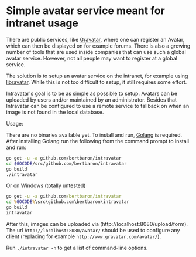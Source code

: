 # Simple avatar service meant for intranet usage

There are public services, like [Gravatar](http://www.gravatar.com), where one can register an Avatar, which can then be displayed
on for example forums. There is also a growing number of tools that are used inside companies that can use such a
global avatar service. However, not all people may want to register at a global service.

The solution is to setup an avatar service on the intranet, for example using [libravatar](https://www.libravatar.org/). While this
is not too difficult to setup, it still requires some effort.

Intravatar's goal is to be as simple as possible to setup. Avatars can be uploaded by users and/or maintained by an
administrator. Besides that Intravatar can be configured to use a remote service to fallback on when an image is not
found in the local database.

Usage:

There are no binaries available yet. To install and run, [Golang](https://golang.org/dl/) is required. After installing Golang run
the following from the command prompt to install and run:

```bash
go get -u -a github.com/bertbaron/intravatar
cd $GOCODE/src/github.com/bertbaron/intravatar
go build
./intravatar
```

Or on Windows (totally untested)
```bat
go get -u -a github.com/bertbaron/intravatar
cd %GOCODE%\src\github.com\bertbaron\intravatar
go build
intravatar
```

After this, images can be uploaded via (http://localhost:8080/upload/form). The url `http://localhost:8080/avatar/` should be
used to configure any client (replacing for example `http://www.gravatar.com/avatar/`).

Run `./intravatar -h` to get a list of command-line options.
